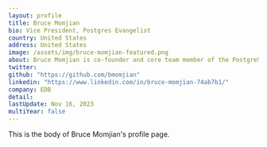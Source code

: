 ```yaml
---
layout: profile
title: Bruce Momjian
bio: Vice President, Postgres Evangelist
country: United States
address: United States
image: /assets/img/bruce-momjian-featured.png
about: Bruce Momjian is co-founder and core team member of the PostgreSQL Global Development Group, and has worked on PostgreSQL since 1996. He has been employed by ED
twitter: 
github: "https://github.com/bmomjian"
linkedin: "https://www.linkedin.com/in/bruce-momjian-74ab7b1/"
company: EDB
detail:
lastUpdate: Nov 16, 2023
multiYear: false
---
```


This is the body of Bruce Momjian's profile page.
